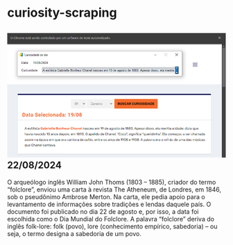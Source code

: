 # curiosity-scraping
![Budget](./execucao.png)
22/08/2024
-
O arqueólogo inglês William John Thoms (1803 – 1885), criador do termo “folclore”, enviou uma carta à revista The Atheneum, de Londres, em 1846, sob o pseudônimo Ambrose Merton. Na carta, ele pedia apoio para o levantamento de informações sobre tradições e lendas daquele país. O documento foi publicado no dia 22 de agosto e, por isso, a data foi escolhida como o Dia Mundial do Folclore. A palavra “folclore” deriva do inglês folk-lore: folk (povo), lore (conhecimento empírico, sabedoria) – ou seja, o termo designa a sabedoria de um povo.
